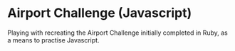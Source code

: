 # Airport Challenge (Javascript)

Playing with recreating the Airport Challenge initially completed in Ruby, as a means to practise Javascript. 
